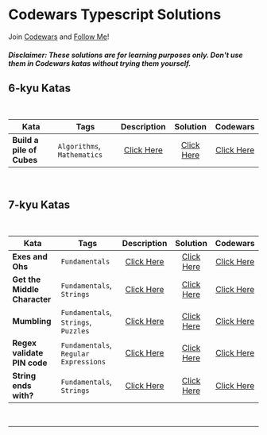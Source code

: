# Codewars Typescript Solutions

Join [Codewars](https://www.codewars.com/r/J-Wshw) and [Follow Me](https://www.codewars.com/users/denilson-santos)!

##### **Disclaimer:** These solutions are for learning purposes only. Don't use them in Codewars katas without trying them yourself.

## 6-kyu Katas

<br>

| Kata | Tags | Description | Solution | Codewars |
|---|---|:---:|:---:|:---:|
| **Build a pile of Cubes** | `Algorithms`, `Mathematics` | [Click Here](6-kyu/build-a-pile-of-cubes/description.md) | [Click Here](6-kyu/build-a-pile-of-cubes/solution.ts) | [Click Here](https://www.codewars.com/kata/5592e3bd57b64d00f3000047) |

<br>

## 7-kyu Katas

<br>

| Kata | Tags | Description | Solution | Codewars |
|---|---|:---:|:---:|:---:|
| **Exes and Ohs** | `Fundamentals` | [Click Here](7-kyu/exes-and-ohs/description.md) | [Click Here](7-kyu/exes-and-ohs/solution.ts) | [Click Here](https://www.codewars.com/kata/55908aad6620c066bc00002a) |
| **Get the Middle Character** | `Fundamentals`, `Strings` | [Click Here](7-kyu/get-the-middle-character/description.md) | [Click Here](7-kyu/get-the-middle-character/solution.ts) | [Click Here](https://www.codewars.com/kata/56747fd5cb988479af000028) |
| **Mumbling** | `Fundamentals`, `Strings`, `Puzzles` | [Click Here](7-kyu/mumbling/description.md) | [Click Here](7-kyu/mumbling/solution.ts) | [Click Here](https://www.codewars.com/kata/5667e8f4e3f572a8f2000039/typescript) |
| **Regex validate PIN code** | `Fundamentals`, `Regular Expressions` | [Click Here](7-kyu/regex-validate-pin-code/description.md) | [Click Here](7-kyu/regex-validate-pin-code/solution.ts) | [Click Here](https://www.codewars.com/kata/55f8a9c06c018a0d6e000132) |
| **String ends with?** | `Fundamentals`, `Strings` | [Click Here](7-kyu/strings-ends-with/description.md) | [Click Here](7-kyu/strings-ends-with/solution.ts) | [Click Here](https://www.codewars.com/kata/51f2d1cafc9c0f745c00037d) |


<br>

---